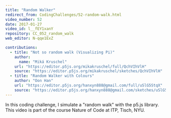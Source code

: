 ```yaml
---
title: "Random Walker"
redirect_from: CodingChallenges/52-random-walk.html
video_number: 52
date: 2017-01-27
video_id: l__fEY1xanY
repository: CC_052_random_walk
web_editor: N-qqe1ExZ

contributions:
  - title: "Not so random walk (Visualizing Pi)"
    author:
      name: "Miká Kruschel"
    url: "https://editor.p5js.org/mikakruschel/full/QchVIhVlH"
    source: "https://editor.p5js.org/mikakruschel/sketches/QchVIhVlH"
  - title: "Random Walker with Colours"
    author: "Oon Han"
    url: "https://editor.p5js.org/hanxyn888@gmail.com/full/uSlG5StqX"
    source: "https://editor.p5js.org/hanxyn888@gmail.com/sketches/uSlG5StqX"
---
```


In this coding challenge, I simulate a "random walk" with the p5.js library. This video is part of the course Nature of Code at ITP, Tisch, NYU.
